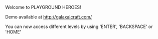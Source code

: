 Welcome to PLAYGROUND HEROES!

Demo available at http://galaxalcraft.com/

You can now access different levels by using 'ENTER', 'BACKSPACE' or 'HOME'